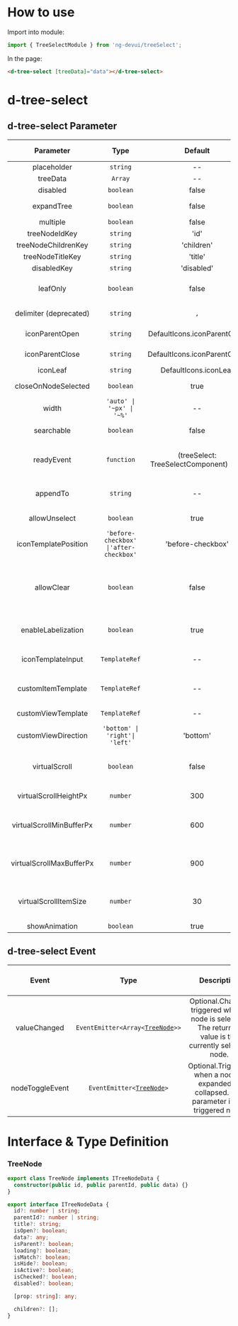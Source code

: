 # How to use

Import into module:

```ts
import { TreeSelectModule } from 'ng-devui/treeSelect';
```

In the page:

```html
<d-tree-select [treeData]="data"></d-tree-select>
```
# d-tree-select 

## d-tree-select Parameter

| Parameter | Type | Default | Description | Jump to Demo |Global Config| 
| :----------------: | :------------------: | :-------------------------------------: | :-------------------------------------: | :------------------------------------------------------------------------------------------------------------------------ | ---------------------------------------------------- |
| placeholder | `string` | -- | Optional. placeholder string | [Basic usage](demo#basic-usage) |
| treeData | `Array` | -- | Required. Source data to be displayed. | [Basic usage](demo#basic-usage) |
| disabled | `boolean` | false | Optional. The input state is forbidden. | [Basic usage](demo#basic-usage) |
| expandTree | `boolean` | false | Optional. indicating whether to expand the tree automatically. | [Basic usage](demo#basic-usage) |
| multiple | `boolean` | false | Optional. It indicates the multi-choice switch. | [Basic usage](demo#basic-usage) |
| treeNodeIdKey | `string` | 'id' | Optional. ID key name | [Custom key](demo#keys) |
| treeNodeChildrenKey | `string` | 'children' | Optional. child node key name | [Custom key](demo#keys) |
| treeNodeTitleKey | `string` | 'title' | Optional. title key name | [Custom key](demo#keys) |
| disabledKey | `string` | 'disabled' | Optional. The disabled node cannot be selected. | [Basic usage](demo#basic-usage) |
| leafOnly | `boolean` | false | Optional. This parameter is optional only for leaf nodes. | [Only leaf nodes can be selected](demo#leaf-only) |
| delimiter (deprecated) | `string` | `,` | Optional. Selected result separator (used for multiple selections) |
| iconParentOpen | `string` | DefaultIcons.iconParentOpen | Optional. Icon when a tree node is opened | [Expand and close the icon](demo#icon-parent) |
| iconParentClose | `string` | DefaultIcons.iconParentClose | Optional. Icon when a tree node is closed | [Expand and close the icon](demo#icon-parent) |
| iconLeaf | `string` | DefaultIcons.iconLeaf | Optional. node icon.  | [Custom key](demo#keys) |
| closeOnNodeSelected | `boolean` | true | Optional. When a node is selected, the drop-down list box is disabled (only for single selection). | [Custom key](demo#keys) |
| width | `'auto' \| '~px' \| '~%'` | -- | Optional. width of the drop-down list box | [Basic usage](demo#basic-usage) |
| searchable | `boolean` | false | Optional. indicating whether a tree can be searched. | [Simple search tree](demo#simple-search) |
| readyEvent | `function` | (treeSelect: TreeSelectComponent) => {} | Optional. Hook function that can be called when the component initialization is complete | [Hook called upon completion of initialization](demo#init-hooks) |
| appendTo | `string` | -- | Optional. Attach the drop-down list box to the DOM selector node of the input value. If the value is empty, the drop-down list box is in the component. | [Append To Element Capability](demo#append-to-element) |
| allowUnselect | `boolean` | true | Optional. Whether to allow deselecting selected items in single-select mode. | [Basic usage](demo#basic-usage) |
| iconTemplatePosition | `'before-checkbox' \|'after-checkbox'` | 'before-checkbox' | Optional. position of the customized template | [Customizing icons and selected nodes](demo#custom-icon) |
| allowClear | `boolean` | false | Optional. indicates whether to clear selected items by clicking the clear button in the text box in radio mode. The value of `allowUnselect` must be `true`. Otherwise, the experience consistency rule will be damaged. This parameter is valid only when the value of enableLabelization is false. | [Basic usage](demo#basic-usage) |
| enableLabelization | `boolean` | true | Optional. Indicates whether to enable the tagged display effect. This parameter is enabled by default when the public cloud visual function is used. | [Tag-based configuration](demo#labelization) |
| iconTemplateInput | `TemplateRef` | -- | Optional. Template of the customized icon | [Customizing icons and selected nodes](demo#custom-icon) |
| customItemTemplate  | `TemplateRef` | -- | Optional. The display content of selected nodes can be customized. | [Customizing icons and selected nodes](demo#custom-icon) |
| customViewTemplate  | `TemplateRef` | -- | Optional. The display content of a customized region can be customized. | [Custom Area](demo#custom-template) |
| customViewDirection | `'bottom' \| 'right'\| 'left'` | 'bottom' | Optional, relative position of the customViewTemplate drop-down list box | [Custom Area](demo#custom-template) |
| virtualScroll | `boolean` | false | Optional. Specifies whether to enable virtual scrolling. This parameter is usually used in scenarios with a large amount of data. | [Virtual scrolling] (demo#virtual-scroll) |
| virtualScrollHeightPx | `number` | 300| Optional. Set the height of the virtual scrolling content area(`px`). | [Virtual scroll](demo#virtual-scroll) |
| virtualScrollMinBufferPx | `number` | 600 | Optional. Set the minimum buffer size during virtual scrolling(`px`). For details, see https://material.angular.io/cdk/scrolling/overview#scrolling-over-fixed-size-items | [Virtual Scroll](demo#virtual-scroll) |
| virtualScrollMaxBufferPx | `number` | 900 | Optional. Set the maximum buffer size during virtual scrolling.(`px`) For details, see https://material.angular.io/cdk/scrolling/overview#scrolling-over-fixed-size-items | [Virtual Scroll](demo#virtual-scroll) |
| virtualScrollItemSize | `number` | 30 | Optional. Set the element size in the virtual scrolling(`px`). For details, see https://material.angular.io/cdk/scrolling/overview#scrolling-over-fixed-size-items | [Virtual Scroll](demo#virtual-scroll) |
| showAnimation | `boolean` | true | optional. Whether to enable animation. |   | ✔ |

## d-tree-select Event

| Event | Type | Description | Jump to Demo |
| :------------: | :------------: | :------------------------------------: | --------- |
| valueChanged | `EventEmitter<Array<`[`TreeNode`](#treenode)`>>` | Optional.Changes triggered when a node is selected. The returned value is the currently selected node. | [Basic usage](demo#basic-usage) |
| nodeToggleEvent | `EventEmitter<`[`TreeNode`](#treenode)`>` | Optional.Triggered when a node is expanded or collapsed. The parameter is the triggered node. | [Basic usage](demo#basic-usage) |


# Interface & Type Definition
### TreeNode

```ts
export class TreeNode implements ITreeNodeData {
  constructor(public id, public parentId, public data) {}
}

export interface ITreeNodeData {
  id?: number | string;
  parentId?: number | string;
  title?: string;
  isOpen?: boolean;
  data?: any;
  isParent?: boolean;
  loading?: boolean;
  isMatch?: boolean;
  isHide?: boolean;
  isActive?: boolean;
  isChecked?: boolean;
  disabled?: boolean;

  [prop: string]: any;

  children?: [];
}
```
